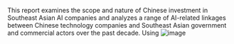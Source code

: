 This report examines the scope and nature of Chinese investment in Southeast Asian AI companies and analyzes a range of AI-related linkages between Chinese technology companies and Southeast Asian government and commercial actors over the past decade. Using ![image](https://user-images.githubusercontent.com/73554131/211653770-dfcb4972-bbc8-4b11-a3c9-6b87d6ec99e3.png)
